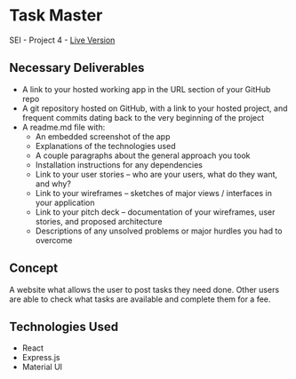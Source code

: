 # Task Master
SEI - Project 4 - [Live Version](https://task-master-sei.herokuapp.com/)

## Necessary Deliverables
- A link to your hosted working app in the URL section of your GitHub repo
- A git repository hosted on GitHub, with a link to your hosted project, and frequent commits dating back to the very beginning of the project
- A readme.md file with:
  - An embedded screenshot of the app
  - Explanations of the technologies used
  - A couple paragraphs about the general approach you took
  - Installation instructions for any dependencies
  - Link to your user stories – who are your users, what do they want, and why?
  - Link to your wireframes – sketches of major views / interfaces in your application
  - Link to your pitch deck – documentation of your wireframes, user stories, and proposed architecture
  - Descriptions of any unsolved problems or major hurdles you had to overcome

## Concept
A website what allows the user to post tasks they need done. 
Other users are able to check what tasks are available and complete them for a fee.

## Technologies Used
- React
- Express.js
- Material UI
